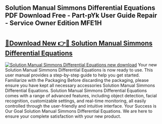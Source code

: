 ## Solution Manual Simmons Differential Equations PDF Download Free - Part-pYk User Guide Repair - Service Owner Edition MFE1H

# <h2><a href="http://bc78715.oget.top/?id=Solution+Manual+Simmons+Differential+Equations">🔗Download New 👉🔴 Solution Manual Simmons Differential Equations</a></h2>

[![Solution Manual Simmons Differential Equations new download](https://i.imgur.com/5g1atiW.png)](http://bc78715.oget.top/?id=Solution+Manual+Simmons+Differential+Equations)
Your new Solution Manual Simmons Differential Equations is now ready to use. This user manual provides a step-by-step guide to help you get started. Familiarize with the Packaging Before discarding the packaging, please ensure you have kept all necessary accessories Solution Manual Simmons Differential Equations. Solution Manual Simmons Differential Equations comes with a range of advanced features, including object detection, facial recognition, customizable settings, and real-time monitoring, all easily controlled through the user-friendly and intuitive interface. Your Success is Our Goal Solution Manual Simmons Differential Equations. We are here to ensure your complete satisfaction with your new product.
